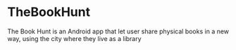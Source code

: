 # TheBookHunt

The Book Hunt is an Android app that let user share physical books in a new way, using the city where they live as a library

